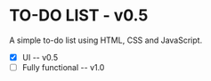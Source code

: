 # TO-DO LIST - v0.5

A simple to-do list using HTML, CSS and JavaScript.

- [x] UI -- v0.5
- [ ] Fully functional -- v1.0
